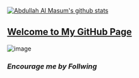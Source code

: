 [![Abdullah Al Masum's github stats](https://github-readme-stats.vercel.app/api?username=masumBhai&show_icons=true&count_private=true&theme=great-gatsby)](https://github.com/MasumBhai)
## [Welcome to My GitHub Page](https://masumbhai.github.io/Graph-Theory/) 
![image](https://preview.redd.it/xn06ft4tjcy41.jpg?width=640&crop=smart&auto=webp&s=48475da939f8ed6c8c76757fb9c98d9290a33096)
### _Encourage me by Follwing_
